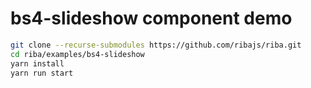 # bs4-slideshow component demo

```bash
git clone --recurse-submodules https://github.com/ribajs/riba.git
cd riba/examples/bs4-slideshow
yarn install
yarn run start
```
